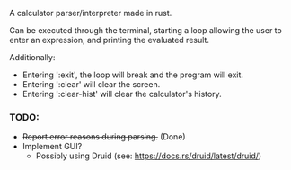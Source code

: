 A calculator parser/interpreter made in rust.

Can be executed through the terminal, starting a loop allowing the user to enter an expression, and printing the evaluated result.

Additionally:
 - Entering ':exit', the loop will break and the program will exit.
 - Entering ':clear' will clear the screen. 
 - Entering ':clear-hist' will clear the calculator's history.

### TODO:

  - ~~Report error reasons during parsing.~~ (Done)
  - Implement GUI?
    - Possibly using Druid (see: https://docs.rs/druid/latest/druid/)